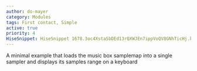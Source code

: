 ```yaml
---
author: do-mayer
category: Modules
tags: First contact, Simple
active: true
priority: 4
HiseSnippet: HiseSnippet 1678.3oc4XstaSbDEd13rQXWJEn7ippVoQV8GNhTicHj.kVgSbtzHHDK6TZk5EX7tisGX2YVM63j3hPppOQ8QfWh9dvaP5YlcW6YcBWRDf.U+q8b+aNmYNmYbKoviFGKjHmh6MJhhbNuamQb0flCHLNZ60QNWvcGRrhJwIrVaTDINl5ibbJrklgSwYQleu3NqQBHbO5DVHzCDLO58XgL0DtsZbWVPvlDe5drPKsWpw1dBdSQfXHfmBt0PQDumP5SuOQq1LtHm41vmoDxNJhhFiblcMg+nNCDGvSz+ArXV2.plnNpC3nD1aJB70HVyE0b.KvuU15NFgbbaMIKTHIKbE2cX9rw7mjMtnQ.dhE14CmYxCuB4fWca3UyBdm.jbrfzrIP5Rtc7jrH0DIZ77ItayghSOBj1sgRhtnY92BtMEfFbU0PxSnaJAhwVTY4Z0V.WewZye6Rkt109A3GtCILJfFRhvcnATOX0faJB6J5JNDWpDTehU38IxT8j0wfI5MLU6SUo7pTNSX4DGiAYX0.JNfAVK50CSBBR8vNjnXPFQgIRJNlrO0Gy3FssTHRJdL.FbOckTZACiGyPsbBH.qtGHpRJ.1JE.iWJ+LyWCJB2GS78mBOUOLL..kvXxiXJZX7iRhTorjIXL3qHAGHxVufoY4rxyWMlBBL1VdAiwUerfwqT923kmWiJFOfwo3dC4dJlfiE7i4EcvjhfJdYQZAXMGLjNeomVpXVNtZff3O1zJ5H8qFs915+NDmh8fJXEFjipcaLC+8P4dE3iqd04wkJBtAWj0CWYryXw2Wnn2eXXWpDbWD0uBa94A0feE2f2GfrdkcW5njyoUXKfS9Jt5AL0fUChFPpLly.HAr.tldAabAMHlZ9p3o2YcCftAfyptr1cZu8rROqzoqhjlQaB06tf2p7xS55RjUsQmU1kWwj4gnhmVTudmnrTmoOTbRh08+juJCqvMUB65tVQnoP9NMtu7NM1MB8RxUVJJ3ayYpcin7WV6QTZBV2UJEUfpJSOoKl1SxbrZMwgHFz74ycOVNEYfu8nBzOs85DEIyof+gXFQkJld43rNceXtQRiuhtqSiehRDAi.FWggAUpzN0IPXS3Xfhw6uGCV1ZX7Yt1rpiNzdrznwD+01MRAPRzJ4BaG6JHReT29YyhJNmuu+QZ00Gnmv8niN5KyycwT1FkUzCUSTNK1l08L+gi6SgMwkgnA8hTCJ+c35KUs1BZdqyhiBHi10SAsCSNKBh6QfCOF42Sb.XFvZwaYn+QVBIbz1P2bXrRDtkjDMf4Emyz0o8HCCTqBmrIR8vZPpRNLQ3Z5SXfqZCoMAH.NpcKyuadyZqbqZqT2n0dh98gpqvmlyy54hvbRNmFnghg2OESefYCfEVFGMP3lADUG0nfo7TqMxpASyG1uKUShxhY72f6aE6kK8LzA5j53p7y+6FCnr9CrtER6FHqcSycJ2Pasa5aZLxlvzxG47UtgDIKrKoT3vXlGLyY7GKhBIf8tNEL2F5XS5g6XH7GBol7W7PeaqTAPOhbS60Sz4wL0H6iXu0tMxaJDujaKlxavIiwYNALBm9eWfwz6v8otazqGTsl.vYc27Wd2bgM6v+0Ig+xtcTRJIDZ.kNc0fgRtYyZeabU5n23qR2RRMWTf8mVp87FqMDxQx7b+mFlPsZnXHOWrRQdaJz7Poa.LQ34Zzt8VRwvnos5E2wroXOIzZARE1B1kSgbcNcaJEww8fkiwWw1K+VCk804pIbZS2mJiyyC5Vl1HPOUzwAXA8Yz0Wl2NDkjkaLfIJ01iXpwv6KLz0mhdwonu9TzKME8Mlhd4onWYB839J5cFEy5Xbro6y8lMcG7SKBrxszbMV+wwHgyq4sPy8A2ag9HnAYtmqULCicX5D+F78gCd.GMFura572Lt4aBrifKhFH3Lu7aygss86Sk1X+DWPqpTvorIbtRi1v7JRL0d9z8facSj4O8dpxE0O0Oc8DqWegaBbw5NW3OdGrU3+MC1dUonKjNVCatg1Gf0vy6ZZ9h0yJeeBu1hg52fjM6wEFP0AFJ6QsGSMi9YVIz0zzZPzgx8MD5WSjJrd1LMsv5YBQdYtBVOoeadjgSAJWOqwb+q.XZYf8VzXXzuFRvbn2KnLj3IEOzK4IjZrdNCG.kby+uWQ2czz35S+ZQDJDly7POu7t5XFt3Y0vqeVMboypg23rZ3xmUCW4rZ3Me8FpuFvpCgmblzbDgfWjkrAzYiwa.Kf9OYGDOLC
---
```




A minimal example that loads the music box samplemap into a single sampler and displays its samples range on a keyboard